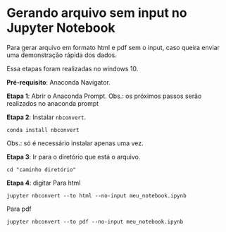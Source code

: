 # Gerando arquivo sem input no Jupyter Notebook

Para gerar arquivo em formato html e pdf sem o input, caso queira enviar uma demonstração rápida dos dados.

Essa etapas foram realizadas no windows 10. 

**Pré-requisito**: Anaconda Navigator.

**Etapa 1**: Abrir o Anaconda Prompt.
Obs.: os próximos passos serão realizados no anaconda prompt

**Etapa 2**: Instalar `nbconvert`.
        
    conda install nbconvert
        
Obs.: só é necessário instalar apenas uma vez.

**Etapa 3**: Ir para o diretório que está o arquivo.

    cd "caminho diretório"
        
**Etapa 4**: digitar
Para html

    jupyter nbconvert --to html --no-input meu_notebook.ipynb
      
Para pdf

    jupyter nbconvert --to pdf --no-input meu_notebook.ipynb
        


